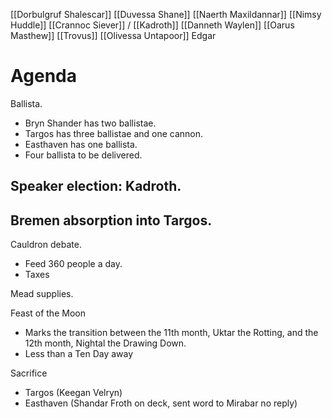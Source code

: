 

[[Dorbulgruf Shalescar]]
[[Duvessa Shane]]
[[Naerth Maxildannar]]
[[Nimsy Huddle]]
[[Crannoc Siever]] / [[Kadroth]]
[[Danneth Waylen]]
[[Oarus Masthew]]
[[Trovus]]
[[Olivessa Untapoor]]
Edgar

# Agenda



Ballista.
- Bryn Shander has two ballistae.
- Targos has three ballistae and one cannon.
- Easthaven has one ballista.
- Four ballista to be delivered.

Speaker election: Kadroth.
-

Bremen absorption into Targos.
-

Cauldron debate.
- Feed 360 people a day.
- Taxes

Mead supplies.

Feast of the Moon
- Marks the transition between the 11th month, Uktar the Rotting, and the 12th month, Nightal the Drawing Down.
- Less than a Ten Day away

Sacrifice
- Targos (Keegan Velryn)
- Easthaven (Shandar Froth on deck, sent word to Mirabar no reply)